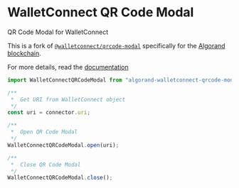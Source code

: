 # WalletConnect QR Code Modal

QR Code Modal for WalletConnect

This is a fork of [`@walletconnect/qrcode-modal`](https://www.npmjs.com/package/@walletconnect/qrcode-modal) specifically for the [Algorand blockchain](https://developer.algorand.org/).

For more details, read the [documentation](https://docs.walletconnect.org)

```js
import WalletConnectQRCodeModal from "algorand-walletconnect-qrcode-modal";

/**
 *  Get URI from WalletConnect object
 */
const uri = connector.uri;

/**
 *  Open QR Code Modal
 */
WalletConnectQRCodeModal.open(uri);

/**
 *  Close QR Code Modal
 */
WalletConnectQRCodeModal.close();
```
